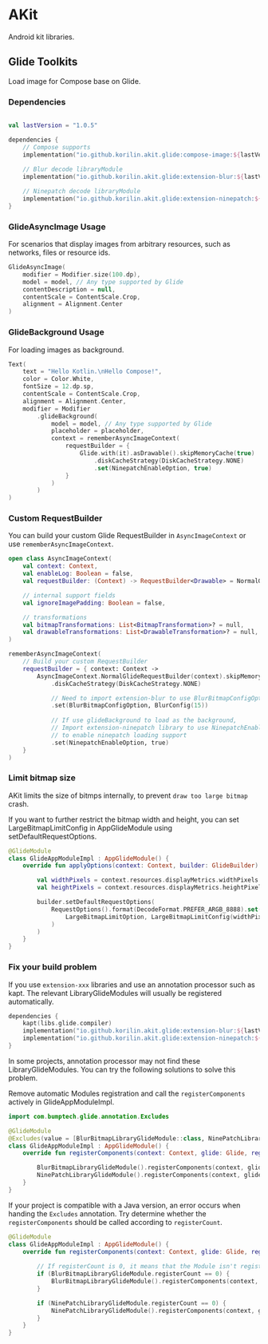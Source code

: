 # AKit

Android kit libraries.

## Glide Toolkits

Load image for Compose base on Glide.

### Dependencies

```kotlin

val lastVersion = "1.0.5"

dependencies {
    // Compose supports
    implementation("io.github.korilin.akit.glide:compose-image:${lastVersion}")
    
    // Blur decode libraryModule
    implementation("io.github.korilin.akit.glide:extension-blur:${lastVersion}")

    // Ninepatch decode libraryModule
    implementation("io.github.korilin.akit.glide:extension-ninepatch:${lastVersion}")
}
```

### GlideAsyncImage Usage

For scenarios that display images from arbitrary resources, 
such as networks, files or resource ids.

```kotlin
GlideAsyncImage(
    modifier = Modifier.size(100.dp),
    model = model, // Any type supported by Glide
    contentDescription = null,
    contentScale = ContentScale.Crop,
    alignment = Alignment.Center
)
```

### GlideBackground Usage

For loading images as background.

```kotlin
Text(
    text = "Hello Kotlin.\nHello Compose!",
    color = Color.White,
    fontSize = 12.dp.sp,
    contentScale = ContentScale.Crop,
    alignment = Alignment.Center,
    modifier = Modifier
        .glideBackground(
            model = model, // Any type supported by Glide
            placeholder = placeholder,
            context = rememberAsyncImageContext(
                requestBuilder = {
                    Glide.with(it).asDrawable().skipMemoryCache(true)
                        .diskCacheStrategy(DiskCacheStrategy.NONE)
                        .set(NinepatchEnableOption, true)
                }
            )
        )
)
```

### Custom RequestBuilder

You can build your custom Glide RequestBuilder in `AsyncImageContext` 
or use `rememberAsyncImageContext`.

```kotlin
open class AsyncImageContext(
    val context: Context,
    val enableLog: Boolean = false,
    val requestBuilder: (Context) -> RequestBuilder<Drawable> = NormalGlideRequestBuilder,

    // internal support fields
    val ignoreImagePadding: Boolean = false,

    // transformations
    val bitmapTransformations: List<BitmapTransformation>? = null,
    val drawableTransformations: List<DrawableTransformation>? = null,
)

rememberAsyncImageContext(
    // Build your custom RequestBuilder
    requestBuilder = { context: Context ->
        AsyncImageContext.NormalGlideRequestBuilder(context).skipMemoryCache(true)
            .diskCacheStrategy(DiskCacheStrategy.NONE)

            // Need to import extension-blur to use BlurBitmapConfigOption
            .set(BlurBitmapConfigOption, BlurConfig(15))
            
            // If use glideBackground to load as the background,
            // Import extension-ninepatch library to use NinepatchEnableOption,
            // to enable ninepatch loading support
            .set(NinepatchEnableOption, true)
    }
)
```

### Limit bitmap size

AKit limits the size of bitmps internally, to prevent `draw too large bitmap` crash.

If you want to further restrict the bitmap width and height, you can set LargeBitmapLimitConfig 
in AppGlideModule using setDefaultRequestOptions.

```kotlin
@GlideModule
class GlideAppModuleImpl : AppGlideModule() {
    override fun applyOptions(context: Context, builder: GlideBuilder) {

        val widthPixels = context.resources.displayMetrics.widthPixels
        val heightPixels = context.resources.displayMetrics.heightPixels

        builder.setDefaultRequestOptions(
            RequestOptions().format(DecodeFormat.PREFER_ARGB_8888).set(
                LargeBitmapLimitOption, LargeBitmapLimitConfig(widthPixels, heightPixels)
            )
        )
    }
}
```

### Fix your build problem

If you use `extension-xxx` libraries and use an annotation processor such as kapt.
The relevant LibraryGlideModules will usually be registered automatically.

```kotlin
dependencies {
    kapt(libs.glide.compiler)
    implementation("io.github.korilin.akit.glide:extension-blur:${lastVersion}")
    implementation("io.github.korilin.akit.glide:extension-ninepatch:${lastVersion}")
}
```

In some projects, annotation processor may not find these LibraryGlideModules. You can try the following solutions to solve this problem.

Remove automatic Modules registration and call the `registerComponents` actively in GlideAppModuleImpl.

```kotlin
import com.bumptech.glide.annotation.Excludes

@GlideModule
@Excludes(value = [BlurBitmapLibraryGlideModule::class, NinePatchLibraryGlideModule::class])
class GlideAppModuleImpl : AppGlideModule() {
    override fun registerComponents(context: Context, glide: Glide, registry: Registry) {

        BlurBitmapLibraryGlideModule().registerComponents(context, glide, registry)
        NinePatchLibraryGlideModule().registerComponents(context, glide, registry)
    }
}
```

If your project is compatible with a Java version, an error occurs when handing the `Excludes` annotation.
Try determine whether the `registerComponents` should be called according to `registerCount`.

```kotlin
@GlideModule
class GlideAppModuleImpl : AppGlideModule() {
    override fun registerComponents(context: Context, glide: Glide, registry: Registry) {
        
        // If registerCount is 0, it means that the Module isn't registered automatically.
        if (BlurBitmapLibraryGlideModule.registerCount == 0) {
            BlurBitmapLibraryGlideModule().registerComponents(context, glide, registry)
        }

        if (NinePatchLibraryGlideModule.registerCount == 0) {
            NinePatchLibraryGlideModule().registerComponents(context, glide, registry)
        }
    }
}
```